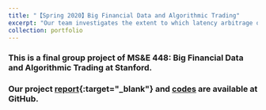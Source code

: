 ```yaml
---
title: "【Spring 2020】Big Financial Data and Algorithmic Trading"
excerpt: "Our team investigates the extent to which latency arbitrage opportunities between different liquidity providers and machine learning techniques that can forecast the future movements of exchange rates can be profitably used. <br/><img src='/images/5_msne448.png'>"
collection: portfolio
---
```


### This is a final group project of MS&E 448: Big Financial Data and Algorithmic Trading at Stanford. 

### Our project [report](https://mozilla.github.io/pdf.js/web/viewer.html?file=https://raw.githubusercontent.com/chkao831/SP20_Forex-Trading-Final-Project_StanfordMSE448/master/MSE448_SP20Group6_ForexTrading.pdf){:target="_blank"} and [codes](https://github.com/chkao831/SP20_Forex-Trading-Final-Project_StanfordMSE448) are available at GitHub.
